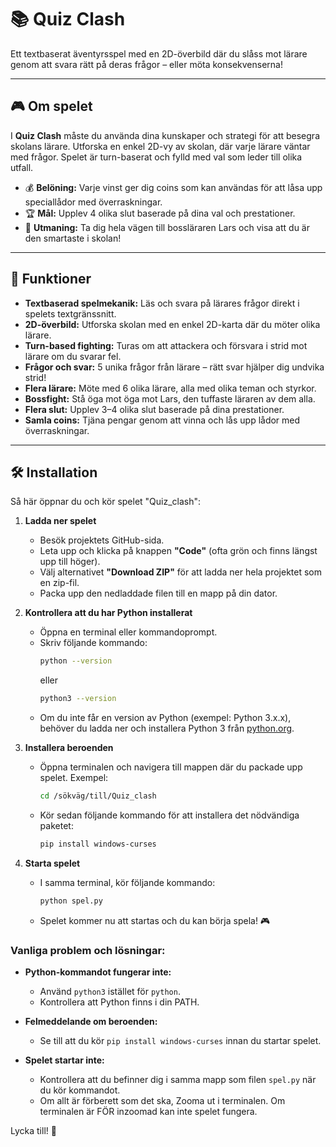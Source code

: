 # 📚 Quiz Clash

Ett textbaserat äventyrsspel med en 2D-överbild där du slåss mot lärare genom att svara rätt på deras frågor – eller möta konsekvenserna!

---

## 🎮 Om spelet

I **Quiz Clash** måste du använda dina kunskaper och strategi för att besegra skolans lärare. Utforska en enkel 2D-vy av skolan, där varje lärare väntar med frågor. Spelet är turn-baserat och fylld med val som leder till olika utfall.

- 💰 **Belöning:** Varje vinst ger dig coins som kan användas för att låsa upp speciallådor med överraskningar.  
- 🏆 **Mål:** Upplev 4 olika slut baserade på dina val och prestationer.  
- 👑 **Utmaning:** Ta dig hela vägen till bossläraren Lars och visa att du är den smartaste i skolan!

---

## 🔑 Funktioner

- **Textbaserad spelmekanik:** Läs och svara på lärares frågor direkt i spelets textgränssnitt.  
- **2D-överbild:** Utforska skolan med en enkel 2D-karta där du möter olika lärare.  
- **Turn-based fighting:** Turas om att attackera och försvara i strid mot lärare om du svarar fel.  
- **Frågor och svar:** 5 unika frågor från lärare – rätt svar hjälper dig undvika strid!  
- **Flera lärare:** Möte med 6 olika lärare, alla med olika teman och styrkor.  
- **Bossfight:** Stå öga mot öga mot Lars, den tuffaste läraren av dem alla.  
- **Flera slut:** Upplev 3–4 olika slut baserade på dina prestationer.  
- **Samla coins:** Tjäna pengar genom att vinna och lås upp lådor med överraskningar.

---

## 🛠️ Installation

Så här öppnar du och kör spelet "Quiz_clash":

1. **Ladda ner spelet**
   - Besök projektets GitHub-sida.
   - Leta upp och klicka på knappen **"Code"** (ofta grön och finns längst upp till höger).
   - Välj alternativet **"Download ZIP"** för att ladda ner hela projektet som en zip-fil.
   - Packa upp den nedladdade filen till en mapp på din dator.

2. **Kontrollera att du har Python installerat**
   - Öppna en terminal eller kommandoprompt.
   - Skriv följande kommando:
     ```bash
     python --version
     ```
     eller
     ```bash
     python3 --version
     ```
   - Om du inte får en version av Python (exempel: Python 3.x.x), behöver du ladda ner och installera Python 3 från [python.org](https://www.python.org).

3. **Installera beroenden**
   - Öppna terminalen och navigera till mappen där du packade upp spelet. Exempel:
     ```bash
     cd /sökväg/till/Quiz_clash
     ```
   - Kör sedan följande kommando för att installera det nödvändiga paketet:
     ```bash
     pip install windows-curses
     ```

4. **Starta spelet**
   - I samma terminal, kör följande kommando:
     ```bash
     python spel.py
     ```
   - Spelet kommer nu att startas och du kan börja spela! 🎮

### Vanliga problem och lösningar:
- **Python-kommandot fungerar inte:**
  - Använd `python3` istället för `python`.
  - Kontrollera att Python finns i din PATH.

- **Felmeddelande om beroenden:**
  - Se till att du kör `pip install windows-curses` innan du startar spelet.

- **Spelet startar inte:**
  - Kontrollera att du befinner dig i samma mapp som filen `spel.py` när du kör kommandot.
  - Om allt är förberett som det ska, Zooma ut i terminalen. Om terminalen är FÖR inzoomad kan inte spelet fungera.

Lycka till! 🚀
